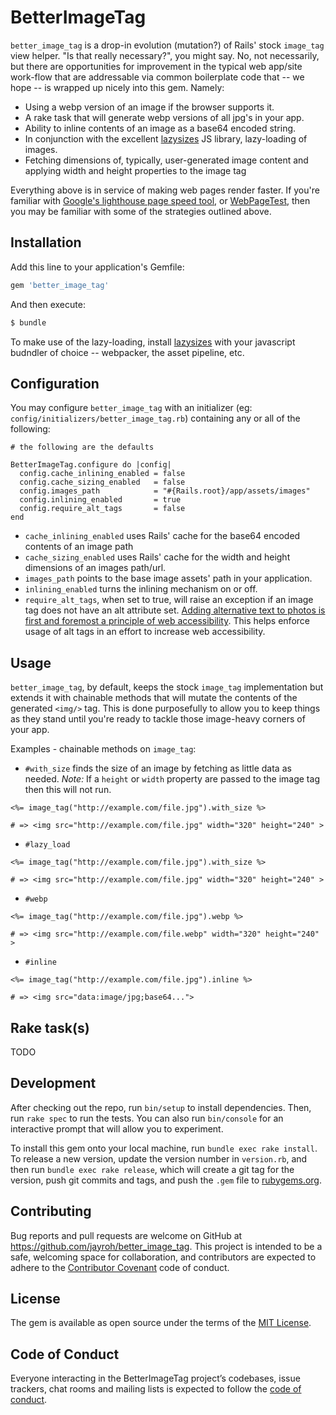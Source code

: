 # BetterImageTag

`better_image_tag` is a drop-in evolution (mutation?) of Rails' stock
`image_tag` view helper. "Is that really necessary?", you might say. No, not
necessarily, but there are opportunities for improvement in the typical web
app/site work-flow that are addressable via common boilerplate code that
-- we hope -- is wrapped up nicely into this gem. Namely:

* Using a webp version of an image if the browser supports it.
* A rake task that will generate webp versions of all jpg's in your app.
* Ability to inline contents of an image as a base64 encoded string.
* In conjunction with the excellent [lazysizes] JS library, lazy-loading
  of images.
* Fetching dimensions of, typically, user-generated image content and
  applying width and height properties to the image tag

Everything above is in service of making web pages render faster. If you're
familiar with [Google's lighthouse page speed tool], or [WebPageTest], then
you may be familiar with some of the strategies outlined above.

## Installation

Add this line to your application's Gemfile:

```ruby
gem 'better_image_tag'
```

And then execute:

```sh
$ bundle
```

To make use of the lazy-loading, install [lazysizes] with your javascript budndler of choice -- webpacker, the asset pipeline, etc.

## Configuration

You may configure `better_image_tag` with an initializer (eg: `config/initializers/better_image_tag.rb`) containing any or all of the following:

```
# the following are the defaults

BetterImageTag.configure do |config|
  config.cache_inlining_enabled = false
  config.cache_sizing_enabled   = false
  config.images_path            = "#{Rails.root}/app/assets/images"
  config.inlining_enabled       = true
  config.require_alt_tags       = false
end
```

* `cache_inlining_enabled` uses Rails' cache for the base64 encoded contents of an image path
* `cache_sizing_enabled` uses Rails' cache for the width and height dimensions of an images path/url.
* `images_path` points to the base image assets' path in your application.
* `inlining_enabled` turns the inlining mechanism on or off.
* `require_alt_tags`, when set to true, will raise an exception if an image tag does not have an alt attribute set. [Adding alternative text to photos is first and foremost a principle of web accessibility]. This helps enforce usage of alt tags in an effort to increase web accessibility.

[Adding alternative text to photos is first and foremost a principle of web accessibility]: https://moz.com/learn/seo/alt-text

## Usage

`better_image_tag`, by default, keeps the stock `image_tag` implementation
but extends it with chainable methods that will mutate the contents of
the generated `<img/>` tag. This is done purposefully to allow you to keep
things as they stand until you're ready to tackle those image-heavy corners
of your app.

Examples - chainable methods on `image_tag`:

* `#with_size` finds the size of an image by fetching as little data as needed. *Note:* If a `height` or `width` property are passed to the image tag then this will not run.

```
<%= image_tag("http://example.com/file.jpg").with_size %>

# => <img src="http://example.com/file.jpg" width="320" height="240" >
```

* `#lazy_load`

```
<%= image_tag("http://example.com/file.jpg").with_size %>

# => <img src="http://example.com/file.jpg" width="320" height="240" >
```

* `#webp`

```
<%= image_tag("http://example.com/file.jpg").webp %>

# => <img src="http://example.com/file.webp" width="320" height="240" >
```

* `#inline`

```
<%= image_tag("http://example.com/file.jpg").inline %>

# => <img src="data:image/jpg;base64...">
```

## Rake task(s)

TODO

## Development

After checking out the repo, run `bin/setup` to install dependencies. Then, run `rake spec` to run the tests. You can also run `bin/console` for an interactive prompt that will allow you to experiment.

To install this gem onto your local machine, run `bundle exec rake install`. To release a new version, update the version number in `version.rb`, and then run `bundle exec rake release`, which will create a git tag for the version, push git commits and tags, and push the `.gem` file to [rubygems.org](https://rubygems.org).

## Contributing

Bug reports and pull requests are welcome on GitHub at https://github.com/jayroh/better_image_tag. This project is intended to be a safe, welcoming space for collaboration, and contributors are expected to adhere to the [Contributor Covenant](http://contributor-covenant.org) code of conduct.

## License

The gem is available as open source under the terms of the [MIT License](https://opensource.org/licenses/MIT).

## Code of Conduct

Everyone interacting in the BetterImageTag project’s codebases, issue trackers, chat rooms and mailing lists is expected to follow the [code of conduct](https://github.com/jayroh/better_image_tag/blob/master/CODE_OF_CONDUCT.md).

[Google's lighthouse page speed tool]: https://developers.google.com/web/tools/lighthouse
[WebPageTest]: https://webpagetest.org
[lazysizes]: https://github.com/aFarkas/lazysizes

